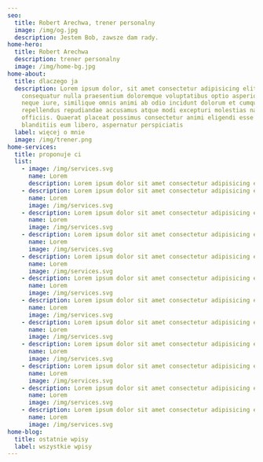 ```yaml
---
seo:
  title: Robert Arechwa, trener personalny
  image: /img/og.jpg
  description: Jestem Bob, zawsze dam rady.
home-hero:
  title: Robert Arechwa
  description: trener personalny
  image: /img/home-bg.jpg
home-about:
  title: dlaczego ja
  description: Lorem ipsum dolor, sit amet consectetur adipisicing elit. Minima
    consequatur nulla praesentium doloremque voluptatibus optio asperiores quod
    neque iure, similique omnis animi ab odio incidunt dolorum et cumque
    repellendus repudiandae accusamus atque modi excepturi molestias nam
    officiis. Quaerat placeat possimus consectetur animi eligendi esse in
    blanditiis eum libero, aspernatur perspiciatis
  label: więcej o mnie
  image: /img/trener.png
home-services:
  title: proponuje ci
  list:
    - image: /img/services.svg
      name: Lorem
      description: Lorem ipsum dolor sit amet consectetur adipisicing elit.
    - description: Lorem ipsum dolor sit amet consectetur adipisicing elit.
      name: Lorem
      image: /img/services.svg
    - description: Lorem ipsum dolor sit amet consectetur adipisicing elit.
      name: Lorem
      image: /img/services.svg
    - description: Lorem ipsum dolor sit amet consectetur adipisicing elit.
      name: Lorem
      image: /img/services.svg
    - description: Lorem ipsum dolor sit amet consectetur adipisicing elit.
      name: Lorem
      image: /img/services.svg
    - description: Lorem ipsum dolor sit amet consectetur adipisicing elit.
      name: Lorem
      image: /img/services.svg
    - description: Lorem ipsum dolor sit amet consectetur adipisicing elit.
      name: Lorem
      image: /img/services.svg
    - description: Lorem ipsum dolor sit amet consectetur adipisicing elit.
      name: Lorem
      image: /img/services.svg
    - description: Lorem ipsum dolor sit amet consectetur adipisicing elit.
      name: Lorem
      image: /img/services.svg
    - description: Lorem ipsum dolor sit amet consectetur adipisicing elit.
      name: Lorem
      image: /img/services.svg
    - description: Lorem ipsum dolor sit amet consectetur adipisicing elit.
      name: Lorem
      image: /img/services.svg
    - description: Lorem ipsum dolor sit amet consectetur adipisicing elit.
      name: Lorem
      image: /img/services.svg
home-blog:
  title: ostatnie wpisy
  label: wszystkie wpisy
---
```

